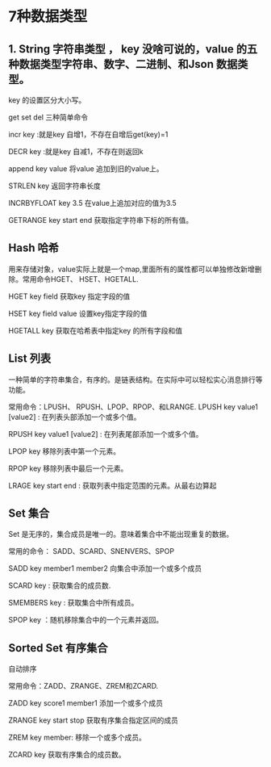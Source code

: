 # 7种数据类型

## 1. String 字符串类型 ， key 没啥可说的，value 的五种数据类型字符串、数字、二进制、和Json 数据类型。

key 的设置区分大小写。

get set del 三种简单命令

incr key :就是key 自增1，不存在自增后get(key)=1

DECR key :就是key 自减1，不存在则返回k

append key value 将value 追加到旧的value上。

STRLEN key 返回字符串长度

INCRBYFLOAT key 3.5 在value上追加对应的值为3.5

GETRANGE key start end 获取指定字符串下标的所有值。

## Hash 哈希

 用来存储对象，value实际上就是一个map,里面所有的属性都可以单独修改新增删除。常用命令HGET、 HSET、HGETALL.
 
 HGET key field 获取key 指定字段的值
 
 HSET key field value  设置key指定字段的值
 
 HGETALL key 获取在哈希表中指定key 的所有字段和值
 
 ## List 列表
 
 一种简单的字符串集合，有序的。是链表结构。在实际中可以轻松实心消息排行等功能。
 
 
 常用命令：LPUSH、 RPUSH、LPOP、RPOP、和LRANGE.
 LPUSH key value1 [value2] : 在列表头部添加一个或多个值。
 
 RPUSH key value1 [value2] : 在列表尾部添加一个或多个值。
 
 LPOP key 移除列表中第一个元素。
 
 RPOP key 移除列表中最后一个元素。
 
 LRAGE key start end : 获取列表中指定范围的元素。从最右边算起
 
 
 ## Set 集合
 
 Set 是无序的，集合成员是唯一的。意味着集合中不能出现重复的数据。
 
 常用的命令： SADD、SCARD、SNENVERS、SPOP
 
 SADD key member1 member2 向集合中添加一个或多个成员
 
 SCARD key : 获取集合的成员数.
 
 SMEMBERS key : 获取集合中所有成员。
 
 SPOP key ：随机移除集合中的一个元素并返回。
 
##  Sorted Set 有序集合

 自动排序
 
 常用命令：ZADD、ZRANGE、ZREM和ZCARD.
 
 ZADD key score1 member1 添加一个或多个成员
 
 ZRANGE key start stop 获取有序集合指定区间的成员
 
 ZREM key member: 移除一个或多个成员。
 
 ZCARD key 获取有序集合的成员数。
